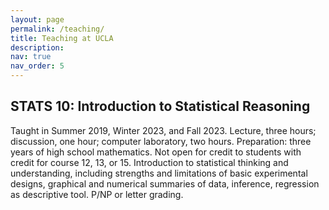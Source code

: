 ```yaml
---
layout: page
permalink: /teaching/
title: Teaching at UCLA
description: 
nav: true
nav_order: 5
---
```


## STATS 10: Introduction to Statistical Reasoning
Taught in Summer 2019, Winter 2023, and Fall 2023.
Lecture, three hours; discussion, one hour; computer laboratory, two hours. Preparation: three years of high school mathematics. Not open for credit to students with credit for course 12, 13, or 15. Introduction to statistical thinking and understanding, including strengths and limitations of basic experimental designs, graphical and numerical summaries of data, inference, regression as descriptive tool. P/NP or letter grading.
